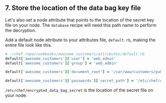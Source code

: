 ## 7. Store the location of the data bag key file

Let's also set a node attribute that points to the location of the secret key file on your node. The `database` recipe will need this path name to perform the decryption.

Add a default node attribute to your attributes file, <code class="file-path">default.rb</code>, making the entire file look like this.

```ruby
# ~/chef-repo/cookbooks/awesome_customers/attributes/default.rb
default['awesome_customers']['user'] = 'web_admin'
default['awesome_customers']['group'] = 'web_admin'

default['awesome_customers']['document_root'] = '/var/www/customers/public_html'

default['awesome_customers']['passwords']['secret_path'] = '/etc/chef/encrypted_data_bag_secret'
```

<code class="file-path">/etc/chef/encrypted\_data\_bag\_secret</code> is the location of the secret file on your node.
